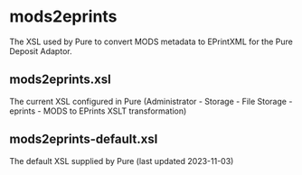 # mods2eprints

The XSL used by Pure to convert MODS metadata to EPrintXML for the Pure
Deposit Adaptor.

## mods2eprints.xsl

The current XSL configured in Pure (Administrator - Storage - File Storage -
eprints - MODS to EPrints XSLT transformation)

## mods2eprints-default.xsl

The default XSL supplied by Pure (last updated 2023-11-03)
